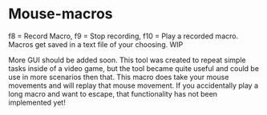 # Mouse-macros
f8 = Record Macro, f9 = Stop recording, f10 = Play a recorded macro. Macros get saved in a text file of your choosing. WIP

More GUI should be added soon. This tool was created to repeat simple tasks inside of a video game, but the tool became quite useful and could be use in more scenarios then that. This macro does take your mouse movements and will replay that mouse movement. If you accidentally play a long macro and want to escape, that functionality has not been implemented yet! 
